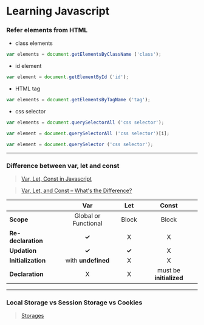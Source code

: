 # Learning Javascript

### Refer elements from HTML

* class elements
```javascript
var elements = document.getElementsByClassName ('class');
```

* id element
```javascript
var element = document.getElementById ('id');
```

* HTML tag
```javascript
var elements = document.getElementsByTagName ('tag');
```

* css selector
```javascript
var elements = document.querySelectorAll ('css selector');

var element = document.querySelectorAll ('css selector')[i];

var element = document.querySelector ('css selector');
```

---

### Difference between var, let and const

> <a href="https://medium.com/nerd-for-tech/var-let-and-const-in-javascript-15e41cf90f01" target="_blank" title="Var, Let, Const in Javascript">Var, Let, Const in Javascript</a>

> <a href="https://www.freecodecamp.org/news/var-let-and-const-whats-the-difference" target="_blank" title="Var, Let, and Const – What's the Difference?">Var, Let, and Const – What's the Difference?</a>

|                    | Var                  | Let   | Const |
|--------------------|:--------------------:|:-----:|:-----:|
| __Scope__          | Global or Functional | Block | Block |
| __Re-declaration__ | __✓__                | X     | X     |
| __Updation__       | __✓__                | __✓__ | X     |
| __Initialization__ | with __undefined__   | X     | X     |
| __Declaration__    | X                    | X     | must be __initialized__ |

---

### Local Storage vs Session Storage vs Cookies

> <a href="https://stackoverflow.com/questions/19867599/what-is-the-difference-between-localstorage-sessionstorage-session-and-cookies" target="_blank" title="difference between localStorage, sessionStorage, and cookies">Storages</a>